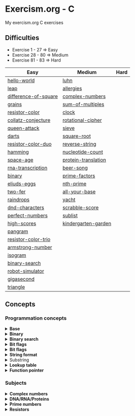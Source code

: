 # Exercism.org - C
My exercism.org C exercises

## Difficulties
- Exercise 1 - 27 => Easy
- Exercise 28 - 80 => Medium
- Exercise 81 - 83 => Hard


| Easy | Medium | Hard |
| --------------- | --------------- | --------------- |
| [hello-world](./hello-world) | [luhn](./luhn) |  |
| [leap](./leap) | [allergies](./allergies) |  |
| [difference-of-square](./difference-of-squares) | [complex-numbers](./complex-numbers) |  |
| [grains](./grains) | [sum-of-multiples](./sum-of-multiples) |  |
| [resistor-color](./resistor-color) | [clock](./clock) |  |
| [collatz-conjecture](./collatz-conjecture) | [rotational-cipher](./rotational-cipher) |  |
| [queen-attack](./queen-attack) | [sieve](./sieve) |  |
| [darts](./darts) | [square-root](./square-root) |  |
| [resistor-color-duo](./resistor-color-duo) | [reverse-string](./reverse-string) |  |
| [hamming](./hamming) | [nucleotide-count](./nucleotide-count) |  |
| [space-age](./space-age) | [protein-translation](./protein-translation) |  |
| [rna-transcription](./rna-transcription) | [beer-song](./beer-song) |  |
| [binary](./binary) | [prime-factors](./prime-factors) |  |
| [eliuds-eggs](./eliuds-eggs) | [nth-prime](./nth-prime) |  |
| [two-fer](./two-fer) | [all-your-base](./all-your-base) |  |
| [raindrops](./raindrops) | [yacht](./yacht)  |  |
| [dnd-characters](./dnd-character) | [scrabble-score](./scrabble-score) |  |
| [perfect-numbers](./perfect-numbers) | [sublist](./sublist)  |  |
| [high-scores](./high-scores) | [kindergarten-garden](./kindergarten-garden)  |  |
| [pangram](./pangram) |  |  |
| [resistor-color-trio](./resistor-color-trio) |  |  |
| [armstrong-number](./armstrong-numbers) |  |  |
| [isogram](./isogram) |  |  |
| [binary-search](./binary-search) |  |  |
| [robot-simulator](./robot-simulator) |  |  |
| [gigasecond](./gigasecond) |  |  |
| [triangle](./triangle) |  |  |


## Concepts
### Programmation concepts
<details>
<summary><b>Base</b></summary>

- [all-your-base](./all-your-base)
</details>

<details>
<summary><b>Binary</b></summary>

- [binary](./binary)
- [eliuds-eggs](./eliuds-eggs)
</details>

<details>
<summary><b>Binary search</b></summary>

- [binary-search](./binary-search)
- [square-root](./square-root)
</details>

<details>
<summary><b>Bit flags</b></summary>

- [allergies](./allergies)
</details>

<details>
<summary><b>Bit flags</b></summary>

- [allergies](./allergies)
</details>

<details>
<summary><b>String format</b></summary>

- [two-fer](./twho-fer)
- [beer-song](./beer-song)
- [raindrops](./raindrops)
</details>

<details>
<summary>Substring</summary>

- [kindergarten-garden](./kindergarten-garden) 
</details>

<details>
<summary><b>Lookup table</b></summary>

- [rna-transcription](./rna-transcription)
- [yacht](./yacht)
- [scrabble-score](./scrabble-score)
</details>

<details>
<summary><b>Function pointer</b></summary>

- [yacht](./yacht)
</details>

### Subjects

<details>
<summary><b>Complex numbers</b></summary>

- [complex-numbers](./complex-numbers)
</details>

<details>
<summary><b>DNA/RNA/Proteins</b></summary>

- [rna-transcription](./rna-transcription)
- [protein-translation](./protein-translation)
- [hamming](./hamming)
- [nucleotide-count](./nucleotide-count)
</details>

<details>
<summary><b>Prime numbers</b></summary>

- [prime-factors](./prime-factors)
- [nth-prime](./nth-prime)
- [sieve](./sieve)
</details>

<details>
<summary><b>Resistors</b></summary>

- [resistor-color](./resistor-color)
- [resistor-color-duo](./resistor-color-duo)
- [resistor-color-trio](./resistor-color-trio)
</details>
